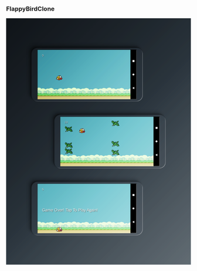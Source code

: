 ### FlappyBirdClone
 
<img width="700" src="https://github.com/yusufaktan/FlappyBirdClone/blob/main/imagefor_readme/image.png">

